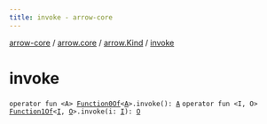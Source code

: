 ```yaml
---
title: invoke - arrow-core
---
```


[arrow-core](../../index.html) / [arrow.core](../index.html) / [arrow.Kind](index.html) / [invoke](./invoke.html)

# invoke

`operator fun <A> `[`Function0Of`](../-function0-of.html)`<`[`A`](invoke.html#A)`>.invoke(): `[`A`](invoke.html#A)
`operator fun <I, O> `[`Function1Of`](../-function1-of.html)`<`[`I`](invoke.html#I)`, `[`O`](invoke.html#O)`>.invoke(i: `[`I`](invoke.html#I)`): `[`O`](invoke.html#O)